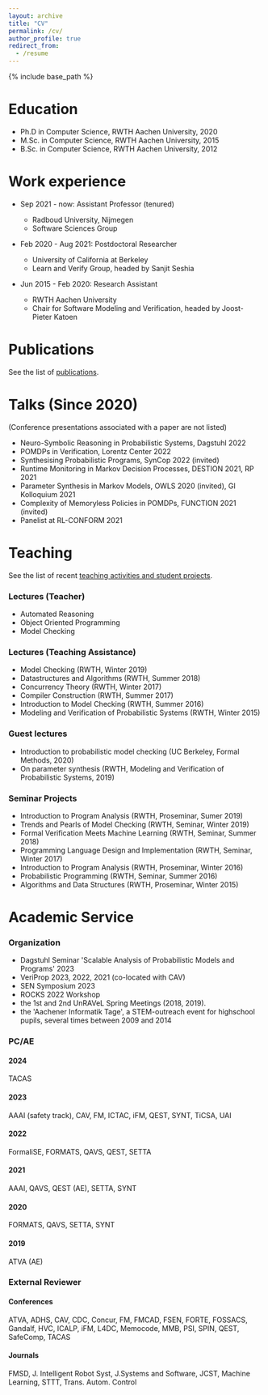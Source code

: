 ```yaml
---
layout: archive
title: "CV"
permalink: /cv/
author_profile: true
redirect_from:
  - /resume
---
```


{% include base_path %}

Education
======
* Ph.D in Computer Science, RWTH Aachen University, 2020
* M.Sc. in Computer Science, RWTH Aachen University, 2015
* B.Sc. in Computer Science, RWTH Aachen University, 2012

Work experience
======
* Sep 2021 - now: Assistant Professor (tenured)
  * Radboud University, Nijmegen
  * Software Sciences Group

* Feb 2020 - Aug 2021: Postdoctoral Researcher
  * University of California at Berkeley
  * Learn and Verify Group, headed by Sanjit Seshia

* Jun 2015 - Feb 2020: Research Assistant
  * RWTH Aachen University
  * Chair for Software Modeling and Verification, headed by Joost-Pieter Katoen

Publications
======
See the list of [publications](../publications).


Talks (Since 2020)
======
(Conference presentations associated with a paper are not listed)

- Neuro-Symbolic Reasoning in Probabilistic Systems, Dagstuhl 2022
- POMDPs in Verification, Lorentz Center 2022
- Synthesising Probabilistic Programs, SynCop 2022 (invited)
- Runtime Monitoring in Markov Decision Processes, DESTION 2021, RP 2021
- Parameter Synthesis in Markov Models, OWLS 2020 (invited), GI Kolloquium 2021
- Complexity of Memoryless Policies in POMDPs, FUNCTION 2021 (invited)
- Panelist at RL-CONFORM 2021

Teaching
======

See the list of recent [teaching activities and student projects](../teaching).

### Lectures (Teacher)
- Automated Reasoning
- Object Oriented Programming
- Model Checking

### Lectures (Teaching Assistance)
- Model Checking (RWTH, Winter 2019)
- Datastructures and Algorithms (RWTH, Summer 2018)
- Concurrency Theory (RWTH, Winter 2017)
- Compiler Construction (RWTH, Summer 2017)
- Introduction to Model Checking (RWTH, Summer 2016)
- Modeling and Verification of Probabilistic Systems (RWTH, Winter 2015)

### Guest lectures
- Introduction to probabilistic model checking (UC Berkeley, Formal Methods, 2020)
- On parameter synthesis (RWTH, Modeling and Verification of Probabilistic Systems, 2019)

### Seminar Projects
- Introduction to Program Analysis (RWTH, Proseminar, Sumer 2019)
- Trends and Pearls of Model Checking (RWTH, Seminar, Winter 2019)
- Formal Verification Meets Machine Learning (RWTH, Seminar, Summer 2018)
- Programming Language Design and Implementation (RWTH, Seminar, Winter 2017)
- Introduction to Program Analysis (RWTH, Proseminar, Winter 2016)
- Probabilistic Programming (RWTH, Seminar, Summer 2016)
- Algorithms and Data Structures (RWTH, Proseminar, Winter 2015)

Academic Service
======
### Organization
- Dagstuhl Seminar 'Scalable Analysis of Probabilistic Models and Programs' 2023
- VeriProp 2023, 2022, 2021 (co-located with CAV)
- SEN Symposium 2023
- ROCKS 2022 Workshop
- the 1st and 2nd UnRAVeL Spring Meetings (2018, 2019).
- the 'Aachener Informatik Tage', a STEM-outreach event for highschool pupils, several times
between 2009 and 2014

### PC/AE

#### 2024
TACAS

#### 2023
AAAI (safety track), CAV, FM, ICTAC, iFM, QEST, SYNT, TiCSA, UAI

#### 2022
FormaliSE, FORMATS, QAVS, QEST, SETTA

#### 2021
AAAI, QAVS, QEST (AE), SETTA, SYNT

#### 2020
FORMATS, QAVS, SETTA, SYNT

#### 2019
ATVA (AE)

### External Reviewer
#### Conferences
ATVA, ADHS, CAV, CDC, Concur, FM, FMCAD, FSEN, FORTE, FOSSACS, Gandalf, HVC, ICALP, iFM, L4DC,  Memocode, MMB, PSI, SPIN, QEST, SafeComp, TACAS
#### Journals
FMSD, J. Intelligent Robot Syst, J.Systems and Software, JCST, Machine Learning, STTT, Trans. Autom. Control
